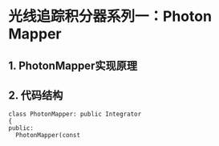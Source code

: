 # 光线追踪积分器系列一：Photon Mapper

## 1. PhotonMapper实现原理 


## 2. 代码结构 

```
class PhotonMapper: public Integrator 
{
public:
  PhotonMapper(const 


```









